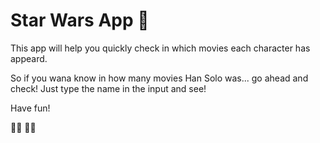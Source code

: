# Star Wars App 🚀

This app will help you quickly check in which movies each character has appeard.

So if you wana know in how many movies Han Solo was... go ahead and check!
Just type the name in the input and see!

Have fun!

👩‍🚀 👨‍🚀